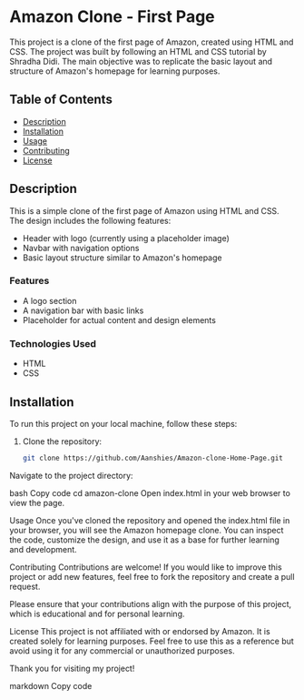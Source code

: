 # Amazon Clone - First Page

This project is a clone of the first page of Amazon, created using HTML and CSS. The project was built by following an HTML and CSS tutorial by Shradha Didi. The main objective was to replicate the basic layout and structure of Amazon's homepage for learning purposes.

## Table of Contents

- [Description](#description)
- [Installation](#installation)
- [Usage](#usage)
- [Contributing](#contributing)
- [License](#license)

## Description

This is a simple clone of the first page of Amazon using HTML and CSS. The design includes the following features:
- Header with logo (currently using a placeholder image)
- Navbar with navigation options
- Basic layout structure similar to Amazon's homepage

### Features
- A logo section
- A navigation bar with basic links
- Placeholder for actual content and design elements

### Technologies Used
- HTML
- CSS

## Installation

To run this project on your local machine, follow these steps:

1. Clone the repository:
   ```bash
   git clone https://github.com/Aanshies/Amazon-clone-Home-Page.git
Navigate to the project directory:

bash
Copy code
cd amazon-clone
Open index.html in your web browser to view the page.

Usage
Once you've cloned the repository and opened the index.html file in your browser, you will see the Amazon homepage clone. You can inspect the code, customize the design, and use it as a base for further learning and development.

Contributing
Contributions are welcome! If you would like to improve this project or add new features, feel free to fork the repository and create a pull request.

Please ensure that your contributions align with the purpose of this project, which is educational and for personal learning.

License
This project is not affiliated with or endorsed by Amazon. It is created solely for learning purposes. Feel free to use this as a reference but avoid using it for any commercial or unauthorized purposes.

Thank you for visiting my project!

markdown
Copy code
